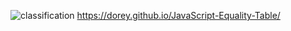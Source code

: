 ![classification](https://github.com/Camaelle/JS_lessons/assets/32835304/7be5aee0-b3cb-4b69-b1cb-16ccb1c75831)
https://dorey.github.io/JavaScript-Equality-Table/
